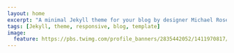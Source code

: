 ```yaml
---
layout: home
excerpt: "A minimal Jekyll theme for your blog by designer Michael Rose."
tags: [Jekyll, theme, responsive, blog, template]
image:
  feature: https://pbs.twimg.com/profile_banners/2835442052/1411970817/1500x500
---
```

